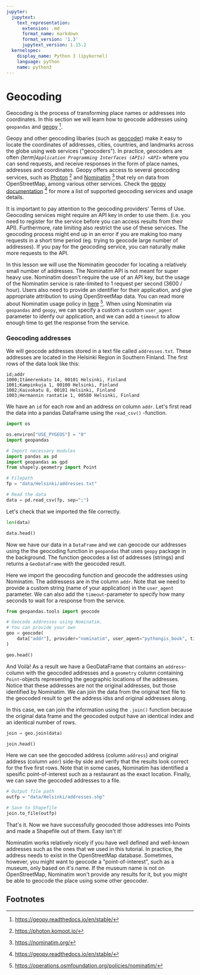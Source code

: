 ```yaml
---
jupyter:
  jupytext:
    text_representation:
      extension: .md
      format_name: markdown
      format_version: '1.3'
      jupytext_version: 1.15.2
  kernelspec:
    display_name: Python 3 (ipykernel)
    language: python
    name: python3
---
```


# Geocoding

Geocoding is the process of transforming place names or addresses into coordinates. In this section we will learn how to geocode addresses using `geopandas` and [geopy](https://geopy.readthedocs.io/en/stable/) [^geopy].

Geopy and other geocoding libaries (such as [geocoder](http://geocoder.readthedocs.io/)) make it easy to locate the coordinates of addresses, cities, countries, and landmarks across the globe using web services ("geocoders"). In practice, geocoders are often *{term}`Application Programming Interfaces (APIs) <API>`* where you can send requests, and receive responses in the form of place names, addresses and coordinates. Geopy offers access to several geocoding services, such as [Photon](https://photon.komoot.io/]) [^photon] and [Nominatim](https://nominatim.org/) [^nominatim] that rely on data from OpenStreetMap, among various other services. Check the [geopy documentation](https://geopy.readthedocs.io/en/stable/) [^geopy] for more a list of supported geocoding services and usage details.

It is important to pay attention to the geocoding providers' Terms of Use. Geocoding services might require an API key in order to use them. (i.e. you need to register for the service before you can access results from their API). Furthermore, rate limiting also restrict the use of these services. The
geocoding process might end up in an error if you are making too many requests
in a short time period (eg.  trying to geocode large number of addresses). If you pay for the geocoding service, you can naturally make more requests to the API.

In this lesson we will use the Nominatim geocoder for locating a relatively small number of addresses. The Nominatim API is not meant for super heavy use. Nominatim doesn't require the use of an API key, but the usage of the Nominatim service is rate-limited to 1 request per second (3600 / hour). Users also need to provide an identifier for their application, and give appropriate attribution to using OpenStreetMap data. You can read more about Nominatim usage policy in [here](https://operations.osmfoundation.org/policies/nominatim/) [^nominatim_toc]. When using Nominatim via `geopandas` and `geopy`, we can specify a custom a custom `user_agent` parameter to idenfy our application, and we can add a `timeout` to allow enough time to get the response from the service. 




### Geocoding addresses

We will geocode addresses stored in a text file called `addresses.txt`. These addresses are located in the Helsinki Region in Southern Finland. The first rows of the data look like this:

```
id;addr
1000;Itämerenkatu 14, 00101 Helsinki, Finland
1001;Kampinkuja 1, 00100 Helsinki, Finland
1002;Kaivokatu 8, 00101 Helsinki, Finland
1003;Hermannin rantatie 1, 00580 Helsinki, Finland
```

We have an `id` for each row and an address on column `addr`. Let's first read the data into a pandas DataFrame using the `read_csv()` -function.

```python tags=["remove_cell"]
import os

os.environ["USE_PYGEOS"] = "0"
import geopandas
```

```python deletable=true editable=true
# Import necessary modules
import pandas as pd
import geopandas as gpd
from shapely.geometry import Point

# Filepath
fp = "data/Helsinki/addresses.txt"

# Read the data
data = pd.read_csv(fp, sep=";")
```

Let's check that we imported the file correctly.

```python
len(data)
```

```python deletable=true editable=true jupyter={"outputs_hidden": false}
data.head()
```

<!-- #region deletable=true editable=true -->
Now we have our data in a `DataFrame` and we can geocode our addresses using the the geocoding function in `geopandas` that uses `geopy` package in the background. The function geocodes a list of addresses (strings) and returns a `GeoDataFrame` with the geocoded result. 

Here we import the geocoding function and geocode the addresses using Nominatim. The addressess are in the column `addr`. Note that we need to provide a custom string (name of your application) in the `user_agent` parameter. We can also add the `timeout`-parameter to specify how many seconds to wait for a response from the service.
<!-- #endregion -->

```python deletable=true editable=true jupyter={"outputs_hidden": false}
from geopandas.tools import geocode

# Geocode addresses using Nominatim.
# You can provide your own
geo = geocode(
    data["addr"], provider="nominatim", user_agent="pythongis_book", timeout=10
)
```

```python
geo.head()
```

<!-- #region deletable=true editable=true -->
And Voilà! As a result we have a GeoDataFrame that contains an `address`-column with the geocoded addresses and a `geometry` column containing `Point`-objects representing the geographic locations of the addresses. Notice that these addresses are not the original addresses, but those identified by Nominatim. We can join the data from the original text file to the geocoded result to get the address idss and original addresses along. 

In this case, we can join the information using the `.join()` function because the original data frame and the geocoded output have an identical index and an identical number of rows.
<!-- #endregion -->
```python
join = geo.join(data)
```

```python
join.head()
```

Here we can see the geocoded address (column `address`) and original address (column `addr`) side-by side and verify that the results look correct for the five first rows. Note that in some cases, Nominatim has identified a spesific point-of-interest such as a restaurant as the exact location. Finally, we can save the geocoded addresses to a file.

```python deletable=true editable=true
# Output file path
outfp = "data/Helsinki/addresses.shp"

# Save to Shapefile
join.to_file(outfp)
```

<!-- #region deletable=true editable=true -->
That's it. Now we have successfully geocoded those addresses into Points
and made a Shapefile out of them. Easy isn't it!
<!-- #endregion -->

<!-- #region deletable=true editable=true -->
Nominatim works relatively nicely if you have well defined and well-known addresses such as the ones that we used in this tutorial. In practice, the address needs to exist in the OpenStreetMap database. Sometimes, however, you might want to geocode a "point-of-interest", such as a museum, only based on it's name. If the museum name is not on OpenStreetMap, Nominatim won't provide any results for it, but you might be able to geocode the place using some other geocoder.
<!-- #endregion -->

## Footnotes

[^GeoJson]: <https://en.wikipedia.org/wiki/GeoJSON>
[^geopy]: <https://geopy.readthedocs.io/en/stable/>
[^nominatim]: <https://nominatim.org/>
[^nominatim_toc]: <https://operations.osmfoundation.org/policies/nominatim/>
[^photon]: <https://photon.komoot.io/>
